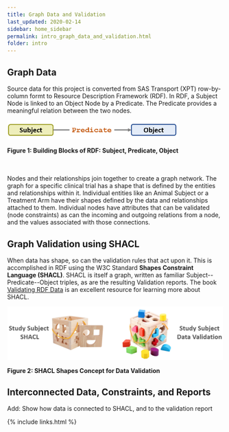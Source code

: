 ```yaml
---
title: Graph Data and Validation
last_updated: 2020-02-14
sidebar: home_sidebar
permalink: intro_graph_data_and_validation.html
folder: intro
---
```


## Graph Data
Source data for this project is converted from SAS Transport (XPT) row-by-column formt to Resource Description Framework (RDF). In RDF, a Subject Node is linked to an Object Node by a Predicate. The Predicate provides a meaningful relation between the two nodes.

<img src="images/SubjectPredicateObject.PNG" width="400">

**Figure 1: Building Blocks of RDF: Subject, Predicate, Object**

<br><br>
Nodes and their relationships join together to create a graph network. The graph for a specific clinical trial has a shape that is defined by the entities and relationships within it. Individual entities like an Animal Subject or a Treatment Arm have their shapes defined by the data and relationships attached to them. Individual nodes have attributes that can be validated (node constraints) as can the incoming and outgoing relations from a node, and the values associated with those connections.

## Graph Validation using SHACL

When data has shape, so can the validation rules that act upon it. This is accomplished in RDF using the W3C Standard **Shapes Constraint Language (SHACL)**.  SHACL is itself a graph, written as familiar Subject--Predicate--Object triples, as are the resulting Validation reports. The book [Validating RDF Data](<https://book.validatingrdf.com/>) is an excellent resource for learning more about SHACL.

<img src="images/SHACLShapeConcept.PNG"/>

**Figure 2: SHACL Shapes Concept for Data Validation**


## Interconnected Data, Constraints, and Reports

<font class='toBeAdded'>Add: Show how data is connected to SHACL, and to the validation report</font>




{% include links.html %}
